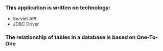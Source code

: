 ### This application is written on technology:
 - Servlet API 
 - JDBC Driver
### The relationship of tables in a database is based on One-To-One